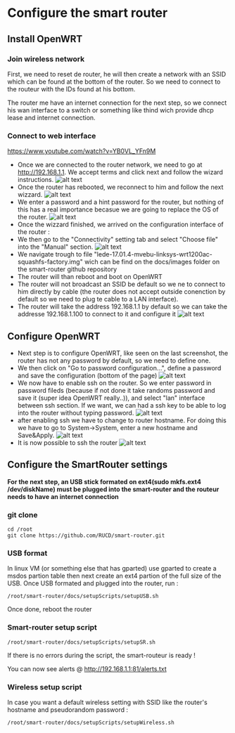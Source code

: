 # Configure the smart router
## Install OpenWRT
### Join wireless network
First, we need to reset de router, he will then create a network with an SSID which can be found at the bottom of the router.
So we need to connect to the routeur with the IDs found at his bottom.

The router me have an internet connection for the next step, so we connect his wan interface to a switch or something like thind wich provide dhcp lease and internet connection.

### Connect to web interface
https://www.youtube.com/watch?v=YB0VL_YFn9M

* Once we are connected to the router network, we need to go at http://192.168.1.1.
We accept terms and click next and follow the wizard instructions.
![alt text](screenshots/1.png)
* Once the router has rebooted, we reconnect to him and follow the next wizzard.
![alt text](screenshots/2.png)
* We enter a password and a hint password for the router, but nothing of this has a real importance becasue we are going to replace the OS of the router.
![alt text](screenshots/3.png)
* Once the wizzard finished, we arrived on the configuration interface of the router : 
* We then go to the "Connectivity" setting tab and select "Choose file" into the "Manual" section.
![alt text](screenshots/4.png)
* We navigate trough to file "lede-17.01.4-mvebu-linksys-wrt1200ac-squashfs-factory.img" wich can be find on the docs/images folder on the smart-router github repository
* The router will than reboot and boot on OpenWRT
* The router will not broadcast an SSID be default so we ne to connect to him directly by cable (the router does not accept outside conenction by default so we need to plug te cable to a LAN interface).
* The router will take the address 192.168.1.1 by default so we can take the addresse 192.168.1.100 to connect to it and configure it
![alt text](screenshots/5.png)

## Configure OpenWRT
* Next step is to configure OpenWRT, like seen on the last screenshot, the router has not any password by default, so we need to define one. 
* We then click on "Go to password configuration...", define a password and save the configuration (bottom of the page) 
![alt text](screenshots/6.png)
* We now have to enable ssh on the router. So we enter password in password fileds (because if not done it take randoms password and save it (super idea OpenWRT really..)), and select "lan" interface between ssh section. If we want, we can had a ssh key to be able to log into the router without typing password.
![alt text](screenshots/7.png)
* after enabling ssh we have to change to router hostname. For doing this we have to go to System->System, enter a new hostname and Save&Apply.
![alt text](screenshots/8.png)
* It is now possible to ssh the router 
![alt text](screenshots/9.png)





















## Configure the SmartRouter settings
**For the next step, an USB stick formated on ext4(sudo mkfs.ext4 /dev/diskName) must be plugged into the smart-router and the routeur needs to have an internet connection**

### git clone 
````
cd /root
git clone https://github.com/RUCD/smart-router.git 
````


### USB format 
In linux VM (or something else that has gparted) use gparted to create a msdos partion table then next create an ext4 partion of the full size of the USB.
Once USB formated and plugged into the router, run :

````
/root/smart-router/docs/setupScripts/setupUSB.sh
````

Once done, reboot the router


### Smart-router setup script
````
/root/smart-router/docs/setupScripts/setupSR.sh
````
If there is no errors during the script, the smart-routeur is ready ! 

You can now see alerts @ http://192.168.1.1:81/alerts.txt

### Wireless setup script
In case you want a default wireless setting with SSID like the router's hostname and pseudorandom password : 

````
/root/smart-router/docs/setupScripts/setupWireless.sh
````










